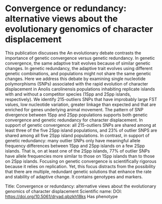 # Convergence or redundancy: alternative views about the evolutionary genomics of character displacement

This publication discusses the An evolutionary debate contrasts the importance of genetic convergence versus genetic redundancy. In genetic convergence, the same adaptive trait evolves because of similar genetic changes. In genetic redundancy, the adaptive trait evolves using different genetic combinations, and populations might not share the same genetic changes. Here we address this debate by examining single nucleotide polymorphisms (SNPs) associated with the rapid evolution of character displacement in Anolis carolinensis populations inhabiting replicate islands with and without a competitor species (1Spp and 2Spp islands, respectively). We identify 215-outliers SNPs that have improbably large FST values, low nucleotide variation, greater linkage than expected and that are enriched for genes underlying animal movement. The pattern of SNP divergence between 1Spp and 2Spp populations supports both genetic convergence and genetic redundancy for character displacement. In support of genetic convergence: all 215-outliers SNPs are shared among at least three of the five 2Spp island populations, and 23% of outlier SNPS are shared among all five 2Spp island populations. In contrast, in support of genetic redundancy: many outlier SNPs only have meaningful allele frequency differences between 1Spp and 2Spp islands on a few 2Spp islands. That is, on at least one of the 2Spp islands, 77% of outlier SNPs have allele frequencies more similar to those on 1Spp islands than to those on 2Spp islands. Focusing on genetic convergence is scientifically rigorous because it relies on replication. Yet, this focus distracts from the possibility that there are multiple, redundant genetic solutions that enhance the rate and stability of adaptive change.
It contains  genotypes and  markers.

Title: Convergence or redundancy: alternative views about the evolutionary genomics of character displacement
Scientific name: 
DOI: https://doi.org/10.5061/dryad.qbzkh18ks
Has phenotype 


